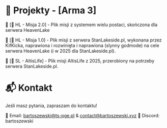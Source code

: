 # 🚀 Projekty - [Arma 3]
🔹 [📌 HL - Misja 2.0] - Plik misji z systemem wielu postaci, skończona dla serwera HeavenLake

🔹 [📌 HL - Misja 1.0] - Plik misji z serwera StanLakeside.pl, wykonana przez KifKicka, naprawiona i rozwinięta i naprawiona (slynny godmode) na cele serwera HeavenLake (i w 2025 dla StanLakeside.pl).

🔹 [📌 SL - AltisLife] - Plik misji AltisLife z 2025, przerobiony na potrzeby serwera StanLakeside.pl.

# 📬  Kontakt
Jeśli masz pytania, zapraszam do kontaktu!

📧 Email: bartoszewski@ts-pge.pl & contact@bartoszewski.xyz
💬 Discord: bartoszewski 

